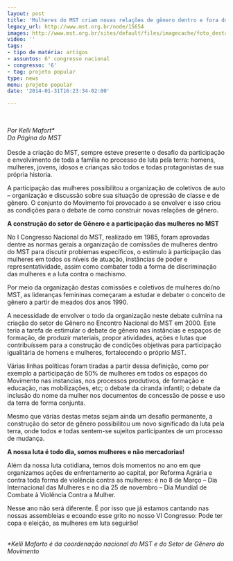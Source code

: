 ```yaml
---
layout: post
title: 'Mulheres do MST criam novas relações de gênero dentro e fora do movimento  '
legacy_url: http://www.mst.org.br/node/15654
images: http://www.mst.org.br/sites/default/files/imagecache/foto_destaque/mulheres-MST2.jpg
video: ''
tags:
- tipo de matéria: artigos
- assuntos: 6° congresso nacional
- congresso: '6'
- tag: projeto popular
type: news
menu: projeto popular
date: '2014-01-31T16:23:34-02:00'

---
```

<p>&nbsp;</p><p><em>Por Kelli Mafort*<br>Da Página do MST <br></em><br>Desde a criação do MST, sempre esteve presente o desafio da participação e envolvimento de toda a família no processo de luta pela terra: homens, mulheres, jovens, idosos e crianças são todos e todas protagonistas de sua própria historia.&nbsp;</p><p>A participação das mulheres possibilitou a organização de coletivos de auto – organização e discussão sobre sua situação de opressão de classe e de gênero. O conjunto do Movimento foi provocado a se envolver e isso criou as condições para o debate de como construir novas relações de gênero.</p><p><strong>A construção do setor de Gênero e a participação das mulheres no MST</strong></p><p>No I Congresso Nacional do MST, realizado em 1985, foram aprovadas dentre as normas gerais a organização de comissões de mulheres dentro do MST para discutir problemas específicos, o estimulo à participação das mulheres em todos os níveis de atuação, instâncias de poder e representatividade, assim como combater toda a forma de discriminação das mulheres e a luta contra o machismo.&nbsp;</p><p>Por meio da organização destas comissões e coletivos de mulheres do/no MST, as lideranças femininas começaram a estudar e debater o conceito de gênero a partir de meados dos anos 1990.&nbsp;</p><p>A necessidade de envolver o todo da organização neste debate culmina na criação do setor de Gênero no Encontro Nacional do MST em 2000. Este teria a tarefa de estimular o debate de gênero nas instâncias e espaços de formação, de produzir materiais, propor atividades, ações e lutas que contribuíssem para a construção de condições objetivas para participação igualitária de homens e mulheres, fortalecendo o próprio MST.</p><p>Várias linhas políticas foram tiradas a partir dessa definição, como por exemplo a participação de 50% de mulheres em todos os espaços do Movimento nas instancias, nos processos produtivos, de formação e educação, nas mobilizações, etc; o debate da ciranda infantil; o debate da inclusão do nome da mulher nos documentos de concessão de posse e uso da terra de forma conjunta.</p><p>Mesmo que várias destas metas sejam ainda um desafio permanente, a construção do setor de gênero possibilitou um novo significado da luta pela terra, onde todos e todas sentem-se sujeitos participantes de um processo de mudança.</p><p><strong>A nossa luta é todo dia, somos mulheres e não mercadorias!</strong></p><p>Além da nossa luta cotidiana, temos dois momentos no ano em que organizamos ações de enfrentamento ao capital, por Reforma Agrária e contra toda forma de violência contra as mulheres: é no 8 de Março – Dia Internacional das Mulheres e no dia 25 de novembro – Dia Mundial de Combate à Violência Contra a Mulher.&nbsp;</p><p>Nesse ano não será diferente. É por isso que já estamos cantando nas nossas assembleias e ecoando esse grito no nosso VI Congresso: Pode ter copa e eleição, as mulheres em luta seguirão!</p><div>&nbsp;</div><div><em><em>*Kelli Mafort</em>o é da coordenação nacional do&nbsp;MST e do Setor de Gênero do Movimento</em></div><p>&nbsp;</p><p>&nbsp;</p>
